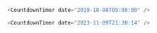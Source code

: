```js
<CountdownTimer date="2019-10-08T09:00:00" />
```

```js
<CountdownTimer date="2023-11-09T21:30:14" />
```
